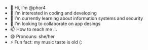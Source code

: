 - 👋 Hi, I’m @phor4
- 👀 I’m interested in coding and developing
- 🌱 I’m currently learning about information systems and security
- 💞️ I’m looking to collaborate on app desings
- 📫 How to reach me ...
- 😄 Pronouns: she/her
- ⚡ Fun fact: my music taste is old (:

<!---
phor4/phor4 is a ✨ special ✨ repository because its `README.md` (this file) appears on your GitHub profile.
You can click the Preview link to take a look at your changes.
--->
